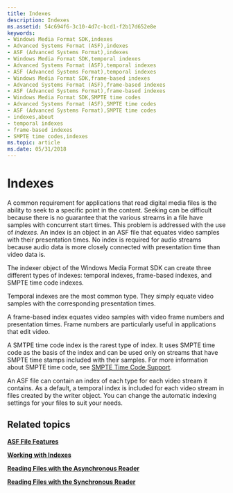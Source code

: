 ```yaml
---
title: Indexes
description: Indexes
ms.assetid: 54c694f6-3c10-4d7c-bcd1-f2b17d652e8e
keywords:
- Windows Media Format SDK,indexes
- Advanced Systems Format (ASF),indexes
- ASF (Advanced Systems Format),indexes
- Windows Media Format SDK,temporal indexes
- Advanced Systems Format (ASF),temporal indexes
- ASF (Advanced Systems Format),temporal indexes
- Windows Media Format SDK,frame-based indexes
- Advanced Systems Format (ASF),frame-based indexes
- ASF (Advanced Systems Format),frame-based indexes
- Windows Media Format SDK,SMPTE time codes
- Advanced Systems Format (ASF),SMPTE time codes
- ASF (Advanced Systems Format),SMPTE time codes
- indexes,about
- temporal indexes
- frame-based indexes
- SMPTE time codes,indexes
ms.topic: article
ms.date: 05/31/2018
---
```


# Indexes

A common requirement for applications that read digital media files is the ability to seek to a specific point in the content. Seeking can be difficult because there is no guarantee that the various streams in a file have samples with concurrent start times. This problem is addressed with the use of *indexes*. An index is an object in an ASF file that equates video samples with their presentation times. No index is required for audio streams because audio data is more closely connected with presentation time than video data is.

The indexer object of the Windows Media Format SDK can create three different types of indexes: temporal indexes, frame-based indexes, and SMPTE time code indexes.

Temporal indexes are the most common type. They simply equate video samples with the corresponding presentation times.

A frame-based index equates video samples with video frame numbers and presentation times. Frame numbers are particularly useful in applications that edit video.

A SMTPE time code index is the rarest type of index. It uses SMPTE time code as the basis of the index and can be used only on streams that have SMPTE time stamps included with their samples. For more information about SMPTE time code, see [SMPTE Time Code Support](smpte-time-code-support.md).

An ASF file can contain an index of each type for each video stream it contains. As a default, a temporal index is included for each video stream in files created by the writer object. You can change the automatic indexing settings for your files to suit your needs.

## Related topics

<dl> <dt>

[**ASF File Features**](asf-file-features.md)
</dt> <dt>

[**Working with Indexes**](working-with-indexes.md)
</dt> <dt>

[**Reading Files with the Asynchronous Reader**](reading-files-with-the-asynchronous-reader.md)
</dt> <dt>

[**Reading Files with the Synchronous Reader**](reading-files-with-the-synchronous-reader.md)
</dt> </dl>

 

 




